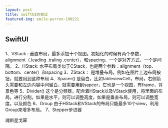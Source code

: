```yaml
---
layout: post
title: swiftUI的尝试
featured-img: emile-perron-190221
---
```



##   SwiftUI
###
1、VStack :
垂直布局，最多添加十个视图。初始化的时候有两个参数，alignment（.leading .traling .center），和spacing，一个是对齐方式，一个是间隔。
2、HStack:
水平布局类似于CStack，也是两个参数：alignment（top、bottom、center）和spacing
3、ZStack：
是堆叠布局，例如在图片上边布局按钮，就要用到这种布局
4、Spacer()
是留白，比如tableviewCell，布局，右侧箭头需要和左边内容中间留白，就需要用到sapcer，它也是一个视图，有frame，背景色等
5、Divider()
这个是分频器，配合着HStack以及VStack使用，将里面的布局，进行分割。如果是水平，则可以调整高度，如果是垂直布局，则可以调整宽度。以及颜色
6、Group
由于HStack和VStack的布局只能最多10个view，利用Group来增多布局。
7、Stepper步进器



魂断星戈幂

